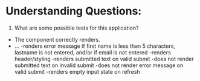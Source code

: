 # Understanding Questions:
1. What are some possible tests for this application?
* The component correctly renders.
* ...
-renders error message if first name is less than 5 characters, lastname is not  entered, and/or if email is not entered
-renders header/styling
-renders submitted text on valid submit
-does not render submitted text on invalid submit
-does not render error message on valid submit
-renders empty input state on refresh